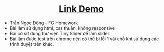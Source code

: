 <h1 style="text-align:center"><a href="https://tndong799.github.io/FGLandingPage/" target="_blank">Link Demo</a></h1>
<ul>
    <li>Trần Ngọc Đông - FG Homework</li>
    <li>Bài làm sử dụng html, css thuần, không responsive</li>
    <li>Bài có sử dung thư viện Tiny Slider để làm slider</li>
    <li>Bài làm được test trên chrome nên có thể bị lỗi 1 vài chỗ khi sử dụng các trình duyệt trên khác.</li>
</ul>